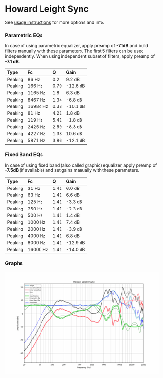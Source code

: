 # Howard Leight Sync
See [usage instructions](https://github.com/jaakkopasanen/AutoEq#usage) for more options and info.

### Parametric EQs
In case of using parametric equalizer, apply preamp of **-7.1dB** and build filters manually
with these parameters. The first 5 filters can be used independently.
When using independent subset of filters, apply preamp of **-7.1 dB**.

| Type    | Fc       |    Q | Gain     |
|:--------|:---------|:-----|:---------|
| Peaking | 86 Hz    | 0.2  | 9.2 dB   |
| Peaking | 166 Hz   | 0.79 | -12.6 dB |
| Peaking | 1165 Hz  | 1.8  | 6.3 dB   |
| Peaking | 8467 Hz  | 1.34 | -6.8 dB  |
| Peaking | 16984 Hz | 0.38 | -10.1 dB |
| Peaking | 81 Hz    | 4.21 | 1.8 dB   |
| Peaking | 119 Hz   | 5.41 | -1.8 dB  |
| Peaking | 2425 Hz  | 2.59 | -8.3 dB  |
| Peaking | 4227 Hz  | 1.38 | 10.6 dB  |
| Peaking | 5871 Hz  | 3.86 | -12.1 dB |

### Fixed Band EQs
In case of using fixed band (also called graphic) equalizer, apply preamp of **-7.5dB**
(if available) and set gains manually with these parameters.

| Type    | Fc       |    Q | Gain     |
|:--------|:---------|:-----|:---------|
| Peaking | 31 Hz    | 1.41 | 6.0 dB   |
| Peaking | 63 Hz    | 1.41 | 6.6 dB   |
| Peaking | 125 Hz   | 1.41 | -3.3 dB  |
| Peaking | 250 Hz   | 1.41 | -2.3 dB  |
| Peaking | 500 Hz   | 1.41 | 1.4 dB   |
| Peaking | 1000 Hz  | 1.41 | 7.4 dB   |
| Peaking | 2000 Hz  | 1.41 | -3.9 dB  |
| Peaking | 4000 Hz  | 1.41 | 6.8 dB   |
| Peaking | 8000 Hz  | 1.41 | -12.9 dB |
| Peaking | 16000 Hz | 1.41 | -14.0 dB |

### Graphs
![](./Howard%20Leight%20Sync.png)